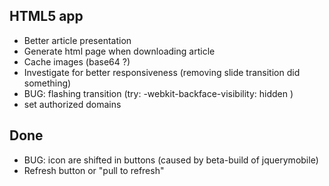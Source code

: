 ## HTML5 app
* Better article presentation
* Generate html page when downloading article
* Cache images (base64 ?)
* Investigate for better responsiveness (removing slide transition did something)
* BUG: flashing transition (try:    -webkit-backface-visibility: hidden )
* set authorized domains

## Done
* BUG: icon are shifted in buttons (caused by beta-build of jquerymobile)
* Refresh button or "pull to refresh"
